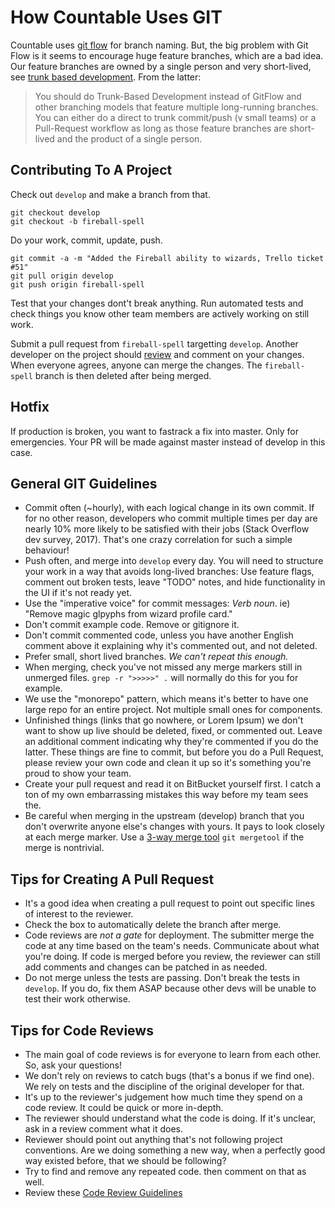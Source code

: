 # How Countable Uses GIT

Countable uses [git flow](https://jeffkreeftmeijer.com/git-flow/) for branch naming. But, the big problem with Git Flow is it seems to encourage huge feature branches, which are a bad idea. Our feature branches are owned by a single person and very short-lived, see [trunk based development](https://trunkbaseddevelopment.com/). From the latter:

> You should do Trunk-Based Development instead of GitFlow and other branching models that feature multiple long-running branches. 
> You can either do a direct to trunk commit/push (v small teams) or a Pull-Request workflow as long as those feature branches are short-lived and the product of a single person.


## Contributing To A Project

Check out `develop` and make a branch from that.

```
git checkout develop
git checkout -b fireball-spell
```

Do your work, commit, update, push.

```
git commit -a -m "Added the Fireball ability to wizards, Trello ticket #51"
git pull origin develop
git push origin fireball-spell
```

Test that your changes dont't break anything. Run automated tests and check things you know other team members are actively working on still work.

Submit a pull request from `fireball-spell` targetting `develop`. Another developer on the project should [review](#code-reviews) and comment on your changes. When everyone agrees, anyone can merge the changes. The `fireball-spell` branch is then deleted after being merged.

## Hotfix

If production is broken, you want to fastrack a fix into master. Only for emergencies. Your PR will be made against master instead of develop in this case.


## General GIT Guidelines

  * Commit often (~hourly), with each logical change in its own commit. If for no other reason, developers who commit multiple times per day are nearly 10% more likely to be satisfied with their jobs (Stack Overflow dev survey, 2017). That's one crazy correlation for such a simple behaviour!
  * Push often, and merge into `develop` every day. You will need to structure your work in a way that avoids long-lived branches: Use feature flags, comment out broken tests, leave "TODO" notes, and hide functionality in the UI if it's not ready yet.
  * Use the "imperative voice" for commit messages: *Verb* *noun*. ie) "Remove magic glpyphs from wizard profile card."
  * Don't commit example code. Remove or gitignore it.
  * Don't commit commented code, unless you have another English comment above it explaining why it's commented out, and not deleted.
  * Prefer small, short lived branches. _We can't repeat this enough._
  * When merging, check you've not missed any merge markers still in unmerged files. `grep -r ">>>>>" .` will normally do this for you for example.
  * We use the "monorepo" pattern, which means it's better to have one large repo for an entire project. Not multiple small ones for components.
  * Unfinished things (links that go nowhere, or Lorem Ipsum) we don't want to show up live should be deleted, fixed, or commented out. Leave an additional comment indicating why they're commented if you do the latter. These things are fine to commit, but before you do a Pull Request, please review your own code and clean it up so it's something you're proud to show your team.
  * Create your pull request and read it on BitBucket yourself first. I catch a ton of my own embarrassing mistakes this way before my team sees the.
  * Be careful when merging in the upstream (develop) branch that you don't overwrite anyone else's changes with yours. It pays to look closely at each merge marker. Use a [3-way merge tool](https://www.youtube.com/watch?v=GiXGYQ9Ah0U) `git mergetool` if the merge is nontrivial.

## Tips for Creating A Pull Request
  * It's a good idea when creating a pull request to point out specific lines of interest to the reviewer.
  * Check the box to automatically delete the branch after merge.
  * Code reviews are _not a gate_ for deployment. The submitter merge the code at any time based on the team's needs. Communicate about what you're doing. If code is merged before you review, the reviewer can still add comments and changes can be patched in as needed.
  * Do not merge unless the tests are passing. Don't break the tests in `develop`. If you do, fix them ASAP because other devs will be unable to test their work otherwise.

## Tips for Code Reviews
  * The main goal of code reviews is for everyone to learn from each other. So, ask your questions!
  * We don't rely on reviews to catch bugs (that's a bonus if we find one). We rely on tests and the discipline of the original developer for that.
  * It's up to the reviewer's judgement how much time they spend on a code review. It could be quick or more in-depth.
  * The reviewer should understand what the code is doing. If it's unclear, ask in a review comment what it does.
  * Reviewer should point out anything that's not following project conventions. Are we doing something a new way, when a perfectly good way existed before, that we should be following?
  * Try to find and remove any repeated code. then comment on that as well.
  * Review these [Code Review Guidelines](https://phauer.com/2018/code-review-guidelines/)
